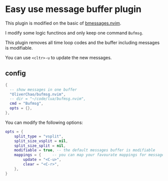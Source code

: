 # Easy use message buffer plugin
This plugin is modified on the basic of [bmessages.nvim](https://github.com/ariel-frischer/bmessages.nvim).

I modify some logic functinos and only keep one command `Bufmsg`.

This plugin removes all time loop codes and the buffer including messages is modifiable.

You can use `<cltr>-u` to update the new messages.

## config
```lua
{
  -- show messages in one buffer
  "OliverChao/bufmsg.nvim",
  -- dir = "~/code/lua/bufmsg.nvim",
  cmd = "Bufmsg",
  opts = {},
},
```
You can modify the following options:
```lua
opts = {
	split_type = "vsplit",
	split_size_vsplit = nil,
	split_size_split = nil,
	modifiable = true, -- the default messages buffer is modifiable
	mappings = {     -- you can map your favourate mappings for messages updating and clearing.
		update = "<C-u>",
		clear = "<C-r>",
	},
}
```
